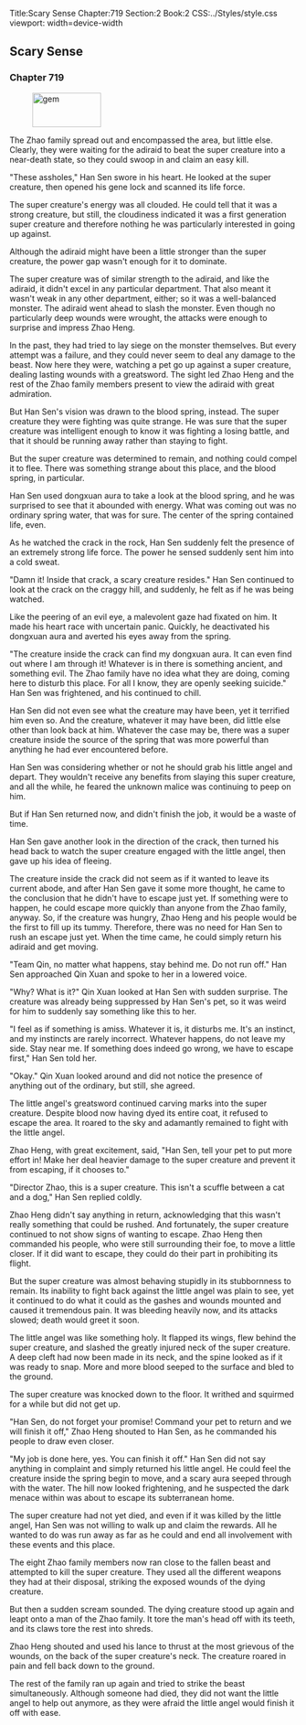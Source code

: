 Title:Scary Sense 
Chapter:719 
Section:2 
Book:2 
CSS:../Styles/style.css 
viewport: width=device-width
  
## Scary Sense
### Chapter 719
  
<figure>
	<img src="../Images/gem.gif" alt="gem" id="gem" width="120" height="60" />
</figure>
  

  
The Zhao family spread out and encompassed the area, but little else. Clearly, they were waiting for the adiraid to beat the super creature into a near-death state, so they could swoop in and claim an easy kill.

"These assholes," Han Sen swore in his heart. He looked at the super creature, then opened his gene lock and scanned its life force.

The super creature's energy was all clouded. He could tell that it was a strong creature, but still, the cloudiness indicated it was a first generation super creature and therefore nothing he was particularly interested in going up against.

Although the adiraid might have been a little stronger than the super creature, the power gap wasn't enough for it to dominate.

The super creature was of similar strength to the adiraid, and like the adiraid, it didn't excel in any particular department. That also meant it wasn't weak in any other department, either; so it was a well-balanced monster. The adiraid went ahead to slash the monster. Even though no particularly deep wounds were wrought, the attacks were enough to surprise and impress Zhao Heng.

In the past, they had tried to lay siege on the monster themselves. But every attempt was a failure, and they could never seem to deal any damage to the beast. Now here they were, watching a pet go up against a super creature, dealing lasting wounds with a greatsword. The sight led Zhao Heng and the rest of the Zhao family members present to view the adiraid with great admiration.

But Han Sen's vision was drawn to the blood spring, instead. The super creature they were fighting was quite strange. He was sure that the super creature was intelligent enough to know it was fighting a losing battle, and that it should be running away rather than staying to fight.

But the super creature was determined to remain, and nothing could compel it to flee. There was something strange about this place, and the blood spring, in particular.

Han Sen used dongxuan aura to take a look at the blood spring, and he was surprised to see that it abounded with energy. What was coming out was no ordinary spring water, that was for sure. The center of the spring contained life, even.

As he watched the crack in the rock, Han Sen suddenly felt the presence of an extremely strong life force. The power he sensed suddenly sent him into a cold sweat.

"Damn it! Inside that crack, a scary creature resides." Han Sen continued to look at the crack on the craggy hill, and suddenly, he felt as if he was being watched.

Like the peering of an evil eye, a malevolent gaze had fixated on him. It made his heart race with uncertain panic. Quickly, he deactivated his dongxuan aura and averted his eyes away from the spring.

"The creature inside the crack can find my dongxuan aura. It can even find out where I am through it! Whatever is in there is something ancient, and something evil. The Zhao family have no idea what they are doing, coming here to disturb this place. For all I know, they are openly seeking suicide." Han Sen was frightened, and his continued to chill.

Han Sen did not even see what the creature may have been, yet it terrified him even so. And the creature, whatever it may have been, did little else other than look back at him. Whatever the case may be, there was a super creature inside the source of the spring that was more powerful than anything he had ever encountered before.

Han Sen was considering whether or not he should grab his little angel and depart. They wouldn't receive any benefits from slaying this super creature, and all the while, he feared the unknown malice was continuing to peep on him.

But if Han Sen returned now, and didn't finish the job, it would be a waste of time.

Han Sen gave another look in the direction of the crack, then turned his head back to watch the super creature engaged with the little angel, then gave up his idea of fleeing.

The creature inside the crack did not seem as if it wanted to leave its current abode, and after Han Sen gave it some more thought, he came to the conclusion that he didn't have to escape just yet. If something were to happen, he could escape more quickly than anyone from the Zhao family, anyway. So, if the creature was hungry, Zhao Heng and his people would be the first to fill up its tummy. Therefore, there was no need for Han Sen to rush an escape just yet. When the time came, he could simply return his adiraid and get moving.

"Team Qin, no matter what happens, stay behind me. Do not run off." Han Sen approached Qin Xuan and spoke to her in a lowered voice.

"Why? What is it?" Qin Xuan looked at Han Sen with sudden surprise. The creature was already being suppressed by Han Sen's pet, so it was weird for him to suddenly say something like this to her.

"I feel as if something is amiss. Whatever it is, it disturbs me. It's an instinct, and my instincts are rarely incorrect. Whatever happens, do not leave my side. Stay near me. If something does indeed go wrong, we have to escape first," Han Sen told her.

"Okay." Qin Xuan looked around and did not notice the presence of anything out of the ordinary, but still, she agreed.

The little angel's greatsword continued carving marks into the super creature. Despite blood now having dyed its entire coat, it refused to escape the area. It roared to the sky and adamantly remained to fight with the little angel.

Zhao Heng, with great excitement, said, "Han Sen, tell your pet to put more effort in! Make her deal heavier damage to the super creature and prevent it from escaping, if it chooses to."

"Director Zhao, this is a super creature. This isn't a scuffle between a cat and a dog," Han Sen replied coldly.

Zhao Heng didn't say anything in return, acknowledging that this wasn't really something that could be rushed. And fortunately, the super creature continued to not show signs of wanting to escape. Zhao Heng then commanded his people, who were still surrounding their foe, to move a little closer. If it did want to escape, they could do their part in prohibiting its flight.

But the super creature was almost behaving stupidly in its stubbornness to remain. Its inability to fight back against the little angel was plain to see, yet it continued to do what it could as the gashes and wounds mounted and caused it tremendous pain. It was bleeding heavily now, and its attacks slowed; death would greet it soon.

The little angel was like something holy. It flapped its wings, flew behind the super creature, and slashed the greatly injured neck of the super creature. A deep cleft had now been made in its neck, and the spine looked as if it was ready to snap. More and more blood seeped to the surface and bled to the ground.

The super creature was knocked down to the floor. It writhed and squirmed for a while but did not get up.

"Han Sen, do not forget your promise! Command your pet to return and we will finish it off," Zhao Heng shouted to Han Sen, as he commanded his people to draw even closer.

"My job is done here, yes. You can finish it off." Han Sen did not say anything in complaint and simply returned his little angel. He could feel the creature inside the spring begin to move, and a scary aura seeped through with the water. The hill now looked frightening, and he suspected the dark menace within was about to escape its subterranean home.

The super creature had not yet died, and even if it was killed by the little angel, Han Sen was not willing to walk up and claim the rewards. All he wanted to do was run away as far as he could and end all involvement with these events and this place.

The eight Zhao family members now ran close to the fallen beast and attempted to kill the super creature. They used all the different weapons they had at their disposal, striking the exposed wounds of the dying creature.

But then a sudden scream sounded. The dying creature stood up again and leapt onto a man of the Zhao family. It tore the man's head off with its teeth, and its claws tore the rest into shreds.

Zhao Heng shouted and used his lance to thrust at the most grievous of the wounds, on the back of the super creature's neck. The creature roared in pain and fell back down to the ground.

The rest of the family ran up again and tried to strike the beast simultaneously. Although someone had died, they did not want the little angel to help out anymore, as they were afraid the little angel would finish it off with ease.